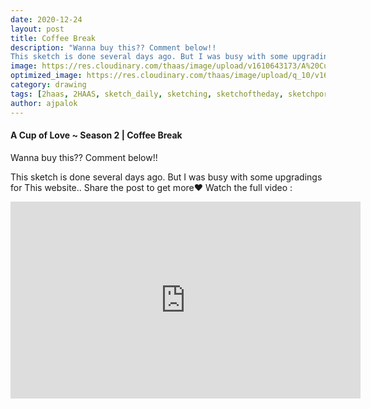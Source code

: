 ```yaml
---
date: 2020-12-24
layout: post
title: Coffee Break
description: "Wanna buy this?? Comment below!!
This sketch is done several days ago. But I was busy with some upgradings for This website.. Share the post to get more❤️"
image: https://res.cloudinary.com/thaas/image/upload/v1610643173/A%20Cup%20Of%20Love%20%7C%20Season%202%20%7C%20Coffee%20Break.jpg
optimized_image: https://res.cloudinary.com/thaas/image/upload/q_10/v1610643173/A%20Cup%20Of%20Love%20%7C%20Season%202%20%7C%20Coffee%20Break.jpg
category: drawing
tags: [2haas, 2HAAS, sketch_daily, sketching, sketchoftheday, sketchporn, sketchbookdrawing, sketchbook, sketchofinstagram, sketch, tea, teatime, tealover, tealovers, teaporn, coffee, coffeelover, coffeetime, coffeeaddict, coffeelovers, coffeegram, coffeeart, coffeeporn, coffee, coffeemug, coffeemugs]
author: ajpalok
---
```

####  A Cup of Love ~ Season 2 | Coffee Break
Wanna buy this?? Comment below!!
  
This sketch is done several days ago. But I was busy with some upgradings for This website.. Share the post to get more❤️
Watch the full video :
  
<iframe width="560" height="315" src="https://www.youtube-nocookie.com/embed/dGfcsZl5epo" frameborder="0" allow="accelerometer; autoplay; encrypted-media; gyroscope; picture-in-picture" allowfullscreen></iframe>